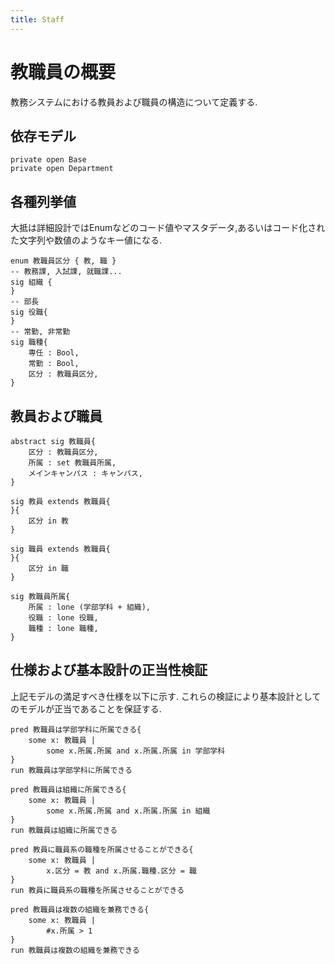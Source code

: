 ```yaml
---
title: Staff
---
```


# 教職員の概要

教務システムにおける教員および職員の構造について定義する.

## 依存モデル

```alloy
private open Base
private open Department
```

## 各種列挙値

大抵は詳細設計ではEnumなどのコード値やマスタデータ,あるいはコード化された文字列や数値のようなキー値になる.

```alloy
enum 教職員区分 { 教, 職 }
-- 教務課, 入試課, 就職課...
sig 組織 {
}
-- 部長
sig 役職{
}
-- 常勤, 非常勤
sig 職種{
	専任 : Bool,
	常勤 : Bool,
	区分 : 教職員区分,
}
```

## 教員および職員

```alloy
abstract sig 教職員{
	区分 : 教職員区分,
	所属 : set 教職員所属,
	メインキャンパス : キャンパス,
}

sig 教員 extends 教職員{
}{
	区分 in 教
}

sig 職員 extends 教職員{
}{
	区分 in 職
}

sig 教職員所属{
	所属 : lone (学部学科 + 組織),
	役職 : lone 役職,
	職種 : lone 職種,
}
```

## 仕様および基本設計の正当性検証

上記モデルの満足すべき仕様を以下に示す.
これらの検証により基本設計としてのモデルが正当であることを保証する.

```alloy
pred 教職員は学部学科に所属できる{
	some x: 教職員 |
		some x.所属.所属 and x.所属.所属 in 学部学科
}
run 教職員は学部学科に所属できる

pred 教職員は組織に所属できる{
	some x: 教職員 |
		some x.所属.所属 and x.所属.所属 in 組織
}
run 教職員は組織に所属できる

pred 教員に職員系の職種を所属させることができる{
	some x: 教職員 |
		x.区分 = 教 and x.所属.職種.区分 = 職
}
run 教員に職員系の職種を所属させることができる

pred 教職員は複数の組織を兼務できる{
	some x: 教職員 |
		#x.所属 > 1
}
run 教職員は複数の組織を兼務できる
```
